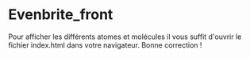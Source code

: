 # Evenbrite_front
Pour afficher les différents atomes et molécules il vous suffit d'ouvrir le fichier index.html dans votre navigateur. Bonne correction !
